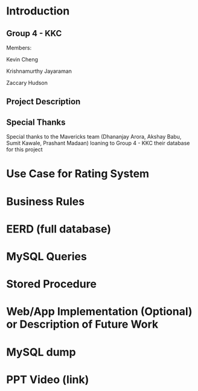 # Introduction

## Group 4 - KKC

Members:

Kevin Cheng

Krishnamurthy Jayaraman 

Zaccary Hudson 

## Project Description


## Special Thanks

Special thanks to the Mavericks team (Dhananjay Arora, Akshay Babu, Sumit Kawale, Prashant Madaan) loaning to Group 4 - KKC their database for this project

# Use Case for Rating System

# Business Rules

# EERD (full database)

# MySQL Queries

# Stored Procedure

# Web/App Implementation (Optional) or Description of Future Work

# MySQL dump

# PPT Video (link)
